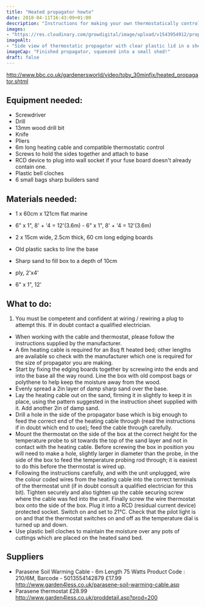 ```yaml
---
title: "Heated propagator howto"
date: 2018-04-11T16:43:09+01:00
description: "Instructions for making your own thermostatically controlled propagator, cribbed from @GWandShows"
images: 
- "https://res.cloudinary.com/growdigital/image/upload/v1543954912/propagator-40495146015.jpg"
imageAlt: 
- "Side view of thermostatic propagator with clear plastic lid in a shed"
imageCap: "Finished propagator, squeezed into a small shed!"
draft: false
---
```


<http://www.bbc.co.uk/gardenersworld/video/toby_30minfix/heated_propagator.shtml>

## Equipment needed:

* Screwdriver
* Drill
* 13mm wood drill bit
* Knife
* Pliers
* 6m long heating cable and compatible thermostatic control
* Screws to hold the sides together and attach to base
* RCD device to plug into wall socket if your fuse board doesn't already contain one.
* Plastic bell cloches
* 6 small bags sharp builders sand

## Materials needed:

* 1 x 60cm x 121cm flat marine 
* 6" x 1", 8' + '4 = 12'(3.6m) - 6" x 1", 8' + '4 = 12'(3.6m)
* 2 x 15cm wide, 2.5cm thick, 60 cm long edging boards
* Old plastic sacks to line the base
* Sharp sand to fill box to a depth of 10cm

* ply, 2'x4'
* 6" x 1", 12'

## What to do:

1. You must be competent and confident at wiring / rewiring a plug to attempt this. If in doubt contact a qualified electrician.
* When working with the cable and thermostat, please follow the instructions supplied by the manufacturer.
* A 6m heating cable is required for an 8sq ft heated bed; other lengths are available so check with the manufacturer which one is required for the size of propagator you are making.
* Start by fixing the edging boards together by screwing into the ends and into the base all the way round. Line the box with old compost bags or polythene to help keep the moisture away from the wood.
* Evenly spread a 2in layer of damp sharp sand over the base.
* Lay the heating cable out on the sand, firming it in slightly to keep it in place, using the pattern suggested in the instruction sheet supplied with it. Add another 2in of damp sand.
* Drill a hole in the side of the propagator base which is big enough to feed the correct end of the heating cable through (read the instructions if in doubt which end to use); feed the cable through carefully.
* Mount the thermostat on the side of the box at the correct height for the temperature probe to sit towards the top of the sand layer and not in contact with the heating cable. Before screwing the box in position you will need to make a hole, slightly larger in diameter than the probe, in the side of the box to feed the temperature probing rod through; it is easiest to do this before the thermostat is wired up.
* Following the instructions carefully, and with the unit unplugged, wire the colour coded wires from the heating cable into the correct terminals of the thermostat unit (if in doubt consult a qualified electrician for this bit). Tighten securely and also tighten up the cable securing screw where the cable was fed into the unit. Finally screw the wire thermostat box onto the side of the box. Plug it into a RCD (residual current device) protected socket. Switch on and set to 21°C. Check that the pilot light is on and that the thermostat switches on and off as the temperature dial is turned up and down.
* Use plastic bell cloches to maintain the moisture over any pots of cuttings which are placed on the heated sand bed.

## Suppliers

* Parasene Soil Warming Cable - 6m Length 75 Watts Product Code : 210/6M, Barcode - 5013554142879  £17.99
http://www.garden4less.co.uk/parasene-soil-warming-cable.asp
* Parasene thermostat £28.99  
http://www.garden4less.co.uk/proddetail.asp?prod=200
